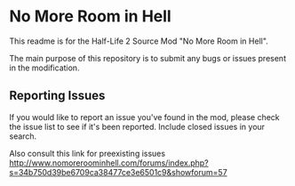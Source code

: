 **No More Room in Hell**
===========

This readme is for the Half-Life 2 Source Mod "No More Room in Hell".

The main purpose of this repository is to submit any bugs or issues present in the modification.

**Reporting Issues**
--------------

If you would like to report an issue you've found in the mod, please check the issue list to see if it's been reported. Include closed issues in your search.

Also consult this link for preexisting issues http://www.nomoreroominhell.com/forums/index.php?s=34b750d39be6709ca38477ce3e6501c9&showforum=57
